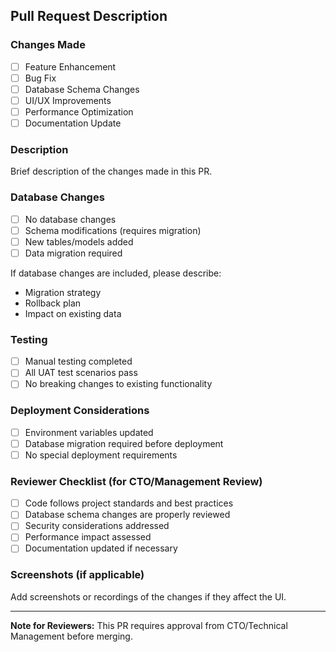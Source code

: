 
## Pull Request Description

### Changes Made
- [ ] Feature Enhancement
- [ ] Bug Fix
- [ ] Database Schema Changes
- [ ] UI/UX Improvements
- [ ] Performance Optimization
- [ ] Documentation Update

### Description
Brief description of the changes made in this PR.

### Database Changes
- [ ] No database changes
- [ ] Schema modifications (requires migration)
- [ ] New tables/models added
- [ ] Data migration required

If database changes are included, please describe:
- Migration strategy
- Rollback plan
- Impact on existing data

### Testing
- [ ] Manual testing completed
- [ ] All UAT test scenarios pass
- [ ] No breaking changes to existing functionality

### Deployment Considerations
- [ ] Environment variables updated
- [ ] Database migration required before deployment
- [ ] No special deployment requirements

### Reviewer Checklist (for CTO/Management Review)
- [ ] Code follows project standards and best practices
- [ ] Database schema changes are properly reviewed
- [ ] Security considerations addressed
- [ ] Performance impact assessed
- [ ] Documentation updated if necessary

### Screenshots (if applicable)
Add screenshots or recordings of the changes if they affect the UI.

---
**Note for Reviewers:** This PR requires approval from CTO/Technical Management before merging.
